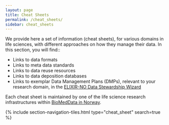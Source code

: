 ```yaml
---
layout: page
title: Cheat Sheets
permalink: /cheat_sheets/
sidebar: cheat_sheets
---
```


We provide here a set of information (cheat sheets), for various domains in life sciences, with different approaches on how they manage their data. In this section, you will find::
- Links to data formats
- Links to meta data standards
- Links to data reuse resources
- Links to data deposition databases
- Links to exemplar Data Management Plans (DMPs), relevant to your research domain, in the [ELIXIR-NO Data Stewardship Wizard](https://elixir-no.ds-wizard.org/)

Each cheat sheet is maintained by one of the life science research infrastructures within [BioMedData in Norway](https://elixir.no/biomeddata).

{% include section-navigation-tiles.html type="cheat_sheet" search=true %}
